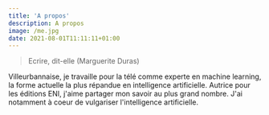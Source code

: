 ```yaml
---
title: 'A propos'
description: A propos
image: /me.jpg
date: 2021-08-01T11:11:11+01:00
---
```


> Ecrire, dit-elle (Marguerite Duras)

Villeurbannaise, je travaille pour la télé comme experte en machine learning, la forme actuelle la plus répandue en intelligence artificielle. Autrice pour les éditions ENI, j'aime partager mon savoir au plus grand nombre. J'ai notamment à coeur de vulgariser l'intelligence artificielle.

